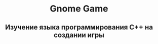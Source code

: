<h1 align="center">Gnome Game</h1>
<h2 align="center">Изучение языка программирования C++ на создании игры</h2>
 
